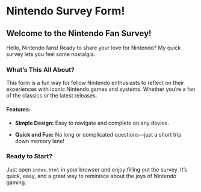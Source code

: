 # Nintendo Survey Form!

## Welcome to the Nintendo Fan Survey!

Hello, Nintendo fans! Ready to share your love for Nintendo? My quick survey lets you feel some nostalgia.

### What’s This All About?

This form is a fun way for fellow Nintendo enthusiasts to reflect on their experiences with iconic Nintendo games and systems. Whether you’re a fan of the classics or the latest releases.

#### Features:

- **Simple Design:** Easy to navigate and complete on any device.
  
- **Quick and Fun:** No long or complicated questions—just a short trip down memory lane!

### Ready to Start?

Just open `index.html` in your browser and enjoy filling out the survey. It’s quick, easy, and a great way to reminisce about the joys of Nintendo gaming.
